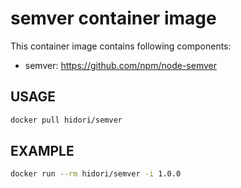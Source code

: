 # semver container image

This container image contains following components:

* semver: <https://github.com/npm/node-semver>

## USAGE

```bash
docker pull hidori/semver
```

## EXAMPLE

```bash
docker run --rm hidori/semver -i 1.0.0
```
